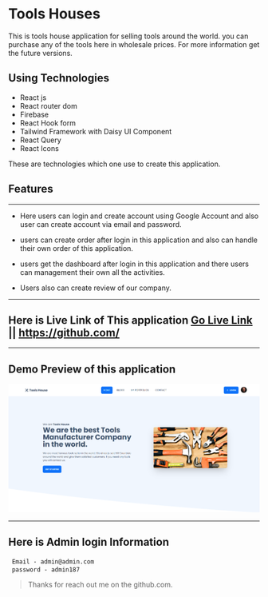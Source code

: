 # Tools Houses

This is tools house application for selling tools around the world. you can purchase any of the tools here in wholesale prices. For more information get the future versions.

## Using Technologies

- React js
- React router dom
- Firebase
- React Hook form
- Tailwind Framework with Daisy UI Component
- React Query
- React Icons

These are technologies which one use to create this application.

## Features

---

- Here users can login and create account using Google Account and also user can create account via email and password.
- users can create order after login in this application and also can handle their own order of this application.
- users get the dashboard after login in this application and there users can management their own all the activities.

- Users also can create review of our company.

---

## Here is Live Link of This application [Go Live Link](https://github.com/) || <https://github.com/>

---

## Demo Preview of this application

![imageScreenshot](./preview.png)

---

## Here is Admin login Information

```
 Email - admin@admin.com
 password - admin187
```

> Thanks for reach out me on the github.com.
